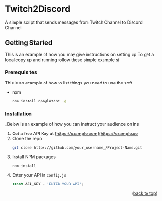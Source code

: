 # Twitch2Discord
A simple script that sends messages from Twitch Channel to Discord Channel

## Getting Started
This is an example of how you may give instructions on setting up
To get a local copy up and running follow these simple example st
### Prerequisites
This is an example of how to list things you need to use the soft
* npm
  ```sh
  npm install npm@latest -g
  ```
### Installation
_Below is an example of how you can instruct your audience on ins
1. Get a free API Key at [https://example.com](https://example.co
2. Clone the repo
   ```sh
   git clone https://github.com/your_username_/Project-Name.git
   ```
3. Install NPM packages
   ```sh
   npm install
   ```
4. Enter your API in `config.js`
   ```js
   const API_KEY = 'ENTER YOUR API';
   ```
<p align="right">(<a href="#top">back to top</a>)</p>

